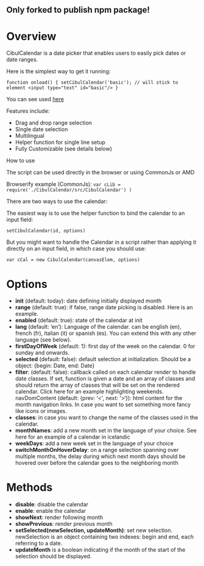 ## Only forked to publish npm package!

# Overview

CibulCalendar is a date picker that enables users to easily pick dates or date ranges.

Here is the simplest way to get it running:

`function onload() {
  setCibulCalendar('basic'); // will stick to element <input type="text" id="basic"/>
}`

You can see used [here](https://cibul.net/pepite/fr)

Features include:

* Drag and drop range selection
* Single date selection
* Multilingual
* Helper function for single line setup
* Fully Customizable (see details below)

How to use

The script can be used directly in the browser or using CommonJs or AMD

Browserify example (CommonJs): `var cLib = require('./CibulCalendar/src/CibulCalendar') )`

There are two ways to use the calendar:

The easiest way is to use the helper function to bind the calendar to an input field:

`setCibulCalendar(id, options)`

But you might want to handle the Calendar in a script rather than applying it directly on an input field, in which case you should use:

`var cCal = new CibulCalendar(canvasElem, options)` 

# Options

* **init** (default: today): date defining initially displayed month
* **range** (default: true): if false, range date picking is disabled. Here is an example.
* **enabled** (default: true): state of the calendar at init
* **lang** (default: ‘en’): Language of the calendar. can be english (en), french (fr), italian (it) or spanish (es). You can extend this with any other language (see below).
* **firstDayOfWeek** (default: 1): first day of the week on the calendar. 0 for sunday and onwards.
* **selected** (default: false): default selection at initialization. Should be a object: {begin: Date, end: Date}
* **filter**: (default: false): callback called on each calendar render to handle date classes. If set, function is given a date and an array of classes and should return the array of classes that will be set on the rendered calendar. Click here for an example highlighting weekends.
navDomContent (default: {prev: ‘<', next: '>‘}): html content for the month navigation links. In case you want to set something more fancy like icons or images.
* **classes**: in case you want to change the name of the classes used in the calendar.
* **monthNames**: add a new month set in the language of your choice. See here for an example of a calendar in icelandic
* **weekDays**: add a new week set in the language of your choice
* **switchMonthOnHoverDelay**: on a range selection spanning over multiple months, the delay during which next month days should be hovered over before the calendar goes to the neighboring month

# Methods

* **disable**: disable the calendar
* **enable**: enable the calendar
* **showNext**: render following month
* **showPrevious**: render previous month
* **setSelected(newSelection, updateMonth)**: set new selection. newSelection is an object containing two indexes: begin and end, each referring to a date.
* **updateMonth** is a boolean indicating if the month of the start of the selection should be displayed.
